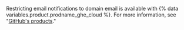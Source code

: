 Restricting email notifications to domain email is available with {% data variables.product.prodname_ghe_cloud %}. For more information, see "[GitHub's products](/articles/githubs-products)."
